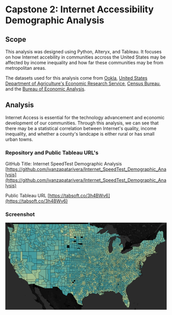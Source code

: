 # Capstone 2: Internet Accessibility Demographic Analysis

## Scope

This analysis was designed using Python, Alteryx, and Tableau.  It focuses on how Internet accebility in communities accross the United States may be affected by income inequality and how far these communities may be from metropolitan areas.

The datasets used for this analysis come from [Ookla](https://www.speedtest.net/insights/blog/announcing-ookla-open-datasets/), [United States Department of Agriculture's Economic Research Service](https://www.ers.usda.gov/data-products/county-level-data-sets/), [Census Bureau](https://www.census.gov/programs-surveys/popest/data/data-sets.html), and the [Bureau of Economic Analysis](https://www.bea.gov/data/gdp/gdp-county-metro-and-other-areas).


## Analysis 

Internet Access is essential for the technology advancement and economic development of our communities. Through this analysis, we can see that there may be a statistical correlation between Internet's quality, income inequality, and whether a county's landcape is either rural or has small urban towns. 


### Repository and Public Tableau URL's

GitHub Title: Internet SpeedTest Demographic Analysis [https://github.com/ivanzapatarivera/Internet_SpeedTest_Demographic_Analysis](https://github.com/ivanzapatarivera/Internet_SpeedTest_Demographic_Analysis)

Public Tableau URL [https://tabsoft.co/3h4BWv6](https://tabsoft.co/3h4BWv6)


### Screenshot

![Getting_Started](screenshot.PNG)